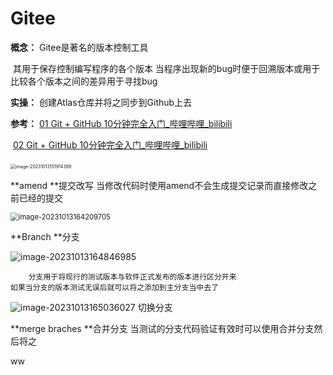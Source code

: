 # Gitee

**概念：**	Gitee是著名的版本控制工具

​				其用于保存控制编写程序的各个版本	当程序出现新的bug时便于回溯版本或用于比较各个版本之间的差异用于寻找bug

**实操：**	创建Atlas仓库并将之同步到Github上去



**参考：**	[01 Git + GitHub 10分钟完全入门_哔哩哔哩_bilibili](https://www.bilibili.com/video/BV1KD4y1S7FL/?spm_id_from=333.880.my_history.page.click&vd_source=e68413ee6f7a7b0a120138c50e83ea1e)

​				[02 Git + GitHub 10分钟完全入门_哔哩哔哩_bilibili](https://www.bilibili.com/video/BV1hA411v7qX/?spm_id_from=333.788.recommend_more_video.3)



​				<img src="C:\Users\Hollow\AppData\Roaming\Typora\typora-user-images\image-20231013151914389.png" alt="image-20231013151914389" style="zoom:50%;" />



**amend	**提交改写 	当修改代码时使用amend不会生成提交记录而直接修改之前已经的提交

<img src="D:\桌面\Learn\Learn_Language\Gitee\assets\image-20231013164209705.png" alt="image-20231013164209705" style="zoom: 80%;" />



**Branch	**分支  	

![image-20231013164846985](D:\桌面\Learn\Learn_Language\Gitee\assets\image-20231013164846985.png)

```
	分支用于将现行的测试版本与软件正式发布的版本进行区分开来	
如果当分支的版本测试无误后就可以将之添加到主分支当中去了
```

![image-20231013165036027](D:\桌面\Learn\Learn_Language\Gitee\assets\image-20231013165036027.png) 切换分支





**merge braches	**合并分支	当测试的分支代码验证有效时可以使用合并分支然后将之



ww



